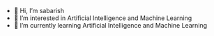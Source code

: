 - 👋 Hi, I’m sabarish
- 👀 I’m interested in Artificial Intelligence and Machine Learning
- 🌱 I’m currently learning Artificial Intelligence and Machine Learning
